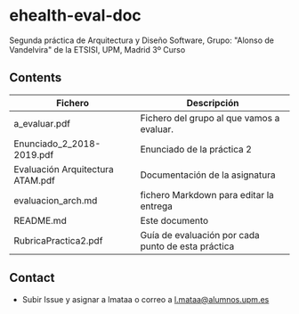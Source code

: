 # ehealth-eval-doc
Segunda práctica de Arquitectura y Diseño Software, Grupo: "Alonso de Vandelvira" de la ETSISI, UPM, Madrid 3º Curso

## Contents

Fichero | Descripción
--- | ---
 a_evaluar.pdf | Fichero del grupo al que vamos a evaluar.
 Enunciado_2_2018-2019.pdf | Enunciado de la práctica 2
 Evaluación Arquitectura ATAM.pdf | Documentación de la asignatura
 evaluacion_arch.md | fichero Markdown para editar la entrega
 README.md | Este documento
 RubricaPractica2.pdf | Guía de evaluación por cada punto de esta práctica

## Contact

- Subir Issue y asignar a lmataa o correo a l.mataa@alumnos.upm.es
